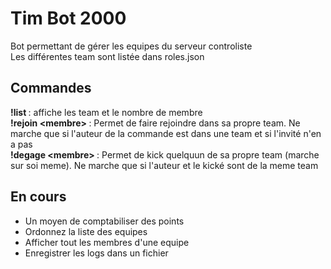 # Tim Bot 2000
Bot permettant de gérer les equipes du serveur controliste<br>
Les différentes team sont listée dans roles.json

## Commandes
<b>!list </b>: affiche les team et le nombre de membre<br>
<b>!rejoin \<membre\> </b>: Permet de faire rejoindre <membre> dans sa propre team. Ne marche que si l'auteur de la commande est dans une team et si l'invité n'en a pas<br>
<b>!degage \<membre\> </b>: Permet de kick quelquun de sa propre team (marche sur soi meme). Ne marche que si l'auteur et le kické sont de la meme team


## En cours
- Un moyen de comptabiliser des points
- Ordonnez la liste des equipes
- Afficher tout les membres d'une equipe
- Enregistrer les logs dans un fichier
